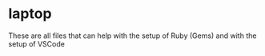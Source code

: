 # laptop


These are all files that can help with the setup of Ruby (Gems) and with the setup of VSCode
